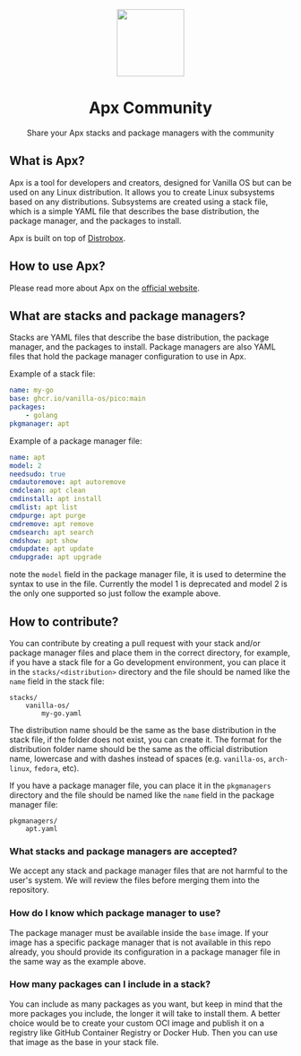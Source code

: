 <div align="center">
  <img src="https://apx.vanillaos.org/assets/logo.svg" height="120">
  <h1 align="center">Apx Community</h1>
  <p align="center">Share your Apx stacks and package managers with the community</p>
</div>

## What is Apx?

Apx is a tool for developers and creators, designed for Vanilla OS but can be used on any Linux distribution. It allows you to create Linux subsystems based on any distributions. Subsystems are created using a stack file, which is a simple YAML file that describes the base distribution, the package manager, and the packages to install.

Apx is built on top of [Distrobox](https://github.com/89luca89/distrobox).

## How to use Apx?

Please read more about Apx on the [official website](https://apx.vanillaos.org).

## What are stacks and package managers?

Stacks are YAML files that describe the base distribution, the package manager, and the packages to install. Package managers are also YAML files that hold the package manager configuration to use in Apx.

Example of a stack file:

```yaml
name: my-go
base: ghcr.io/vanilla-os/pico:main
packages: 
    - golang
pkgmanager: apt
```

Example of a package manager file:

```yaml
name: apt
model: 2
needsudo: true
cmdautoremove: apt autoremove
cmdclean: apt clean
cmdinstall: apt install
cmdlist: apt list
cmdpurge: apt purge
cmdremove: apt remove
cmdsearch: apt search
cmdshow: apt show
cmdupdate: apt update
cmdupgrade: apt upgrade
```

note the `model` field in the package manager file, it is used to determine the syntax to use in the file. Currently the model 1 is deprecated and model 2 is the only one supported so just follow the example above.

## How to contribute?

You can contribute by creating a pull request with your stack and/or package manager files and place them in the correct directory, for example, if you have a stack file for a Go development environment, you can place it in the `stacks/<distribution>` directory and the file should be named like the `name` field in the stack file:

```
stacks/
    vanilla-os/
        my-go.yaml
```

The distribution name should be the same as the base distribution in the stack file, if the folder does not exist, you can create it. The format for the distribution folder name should be the same as the official distribution name, lowercase and with dashes instead of spaces (e.g. `vanilla-os`, `arch-linux`, `fedora`, etc).

If you have a package manager file, you can place it in the `pkgmanagers` directory and the file should be named like the `name` field in the package manager file:

```
pkgmanagers/
    apt.yaml
```

### What stacks and package managers are accepted?

We accept any stack and package manager files that are not harmful to the user's system. We will review the files before merging them into the repository.

### How do I know which package manager to use?

The package manager must be available inside the `base` image. If your image has a specific package manager that is not available in this repo already, you should provide its configuration in a package manager file in the same way as the example above.

### How many packages can I include in a stack?

You can include as many packages as you want, but keep in mind that the more packages you include, the longer it will take to install them. A better choice would be to create your custom OCI image and publish it on a registry like GitHub Container Registry or Docker Hub. Then you can use that image as the base in your stack file.
